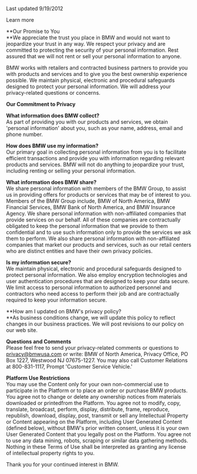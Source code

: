 Last updated 9/19/2012  
  
Learn more  
  
**Our Promise to You  
**We appreciate the trust you place in BMW and would not want to jeopardize your trust in any way. We respect your privacy and are committed to protecting the security of your personal information. Rest assured that we will not rent or sell your personal information to anyone.  
  
BMW works with retailers and contracted business partners to provide you with products and services and to give you the best ownership experience possible. We maintain physical, electronic and procedural safeguards designed to protect your personal information. We will address your privacy-related questions or concerns.  
  
**Our Commitment to Privacy**  
  
**What information does BMW collect?**  
As part of providing you with our products and services, we obtain 'personal information' about you, such as your name, address, email and phone number.  
  
**How does BMW use my information?**  
Our primary goal in collecting personal information from you is to facilitate efficient transactions and provide you with information regarding relevant products and services. BMW will not do anything to jeopardize your trust, including renting or selling your personal information.  
  
**What information does BMW share?**  
We share personal information with members of the BMW Group, to assist us in providing offers for products or services that may be of interest to you. Members of the BMW Group include, BMW of North America, BMW Financial Services, BMW Bank of North America, and BMW Insurance Agency. We share personal information with non-affiliated companies that provide services on our behalf. All of these companies are contractually obligated to keep the personal information that we provide to them confidential and to use such information only to provide the services we ask them to perform. We also share personal information with non-affiliated companies that market our products and services, such as our retail centers who are distinct entities and have their own privacy policies.  
  
**Is my information secure?**  
We maintain physical, electronic and procedural safeguards designed to protect personal information. We also employ encryption technologies and user authentication procedures that are designed to keep your data secure. We limit access to personal information to authorized personnel and contractors who need access to perform their job and are contractually required to keep your information secure.  
  
**How am I updated on BMW's privacy policy?  
**As business conditions change, we will update this policy to reflect changes in our business practices. We will post revisions to our policy on our web site.  
  
**Questions and Comments**  
Please feel free to send your privacy-related comments or questions to privacy@bmwusa.com or write: BMW of North America, Privacy Office, PO Box 1227, Westwood NJ 07675-1227. You may also call Customer Relations at 800-831-1117, Prompt 'Customer Service Vehicle.'  
  
**Platform Use Restrictions**  
You may use the Content only for your own non-commercial use to participate in the Platform or to place an order or purchase BMW products. You agree not to change or delete any ownership notices from materials downloaded or printedfrom the Platform. You agree not to modify, copy, translate, broadcast, perform, display, distribute, frame, reproduce, republish, download, display, post, transmit or sell any Intellectual Property or Content appearing on the Platform, including User Generated Content (defined below), without BMW's prior written consent, unless it is your own User Generated Content that you legally post on the Platform. You agree not to use any data mining, robots, scraping or similar data gathering methods. Nothing in these Terms of Use shall be interpreted as granting any license of intellectual property rights to you.  
  
Thank you for your continued interest in BMW.